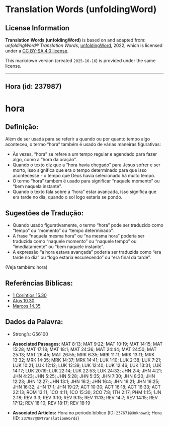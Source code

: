 # Translation Words (unfoldingWord)

## License Information

**Translation Words (unfoldingWord)** is based on and adapted from: _unfoldingWord® Translation Words_, [unfoldingWord](https://unfoldingword.org/utw), 2022, which is licensed under a [CC BY-SA 4.0 license](https://creativecommons.org/licenses/by-sa/4.0/legalcode.en).

This markdown version (created `2025-10-16`) is provided under the same license.



--------------------------------

## Hora (id: 237987)

hora
====

Definição:
----------

Além de ser usada para se referir a quando ou por quanto tempo algo aconteceu, o termo “hora” também é usado de várias maneiras figurativas:

* Às vezes, “hora” se refere a um tempo regular e agendado para fazer algo, como a “hora da oração”.
* Quando o texto diz que a “hora havia chegado” para Jesus sofrer e ser morto, isso significa que era o tempo determinado para que isso acontecesse \- o tempo que Deus havia selecionado há muito tempo.
* O termo “hora” também é usado para significar “naquele momento” ou “bem naquela instante”.
* Quando o texto fala sobre a “hora” estar avançada, isso significa que era tarde no dia, quando o sol logo estaria se pondo.

Sugestões de Tradução:
----------------------

* Quando usado figurativamente, o termo “hora” pode ser traduzido como “tempo” ou “momento” ou “tempo determinado”.
* A frase “naquela mesma hora” ou “na mesma hora” poderia ser traduzida como “naquele momento” ou “naquele tempo” ou “imediatamente” ou “bem naquele instante”.
* A expressão “a hora estava avançada” poderia ser traduzida como “era tarde no dia” ou “logo estaria escurecendo” ou “era final da tarde”.

(Veja também: hora)

Referências Bíblicas:
---------------------

* [1 Coríntios 15\.30](https://ref.ly/1Cor15:30)
* [Atos 10\.30](https://ref.ly/Acts10:30)
* [Marcos 14\.35](https://ref.ly/Mark14:35)

Dados da Palavra:
-----------------

* Strong’s: G56100

* **Associated Passages:** MAT 8:13; MAT 9:22; MAT 10:19; MAT 14:15; MAT 15:28; MAT 17:18; MAT 18:1; MAT 24:36; MAT 24:44; MAT 24:50; MAT 25:13; MAT 26:45; MAT 26:55; MRK 6:35; MRK 11:11; MRK 13:11; MRK 13:32; MRK 14:35; MRK 14:37; MRK 14:41; LUK 1:10; LUK 2:38; LUK 7:21; LUK 10:21; LUK 12:12; LUK 12:39; LUK 12:40; LUK 12:46; LUK 13:31; LUK 14:17; LUK 20:19; LUK 22:14; LUK 22:53; LUK 24:33; JHN 2:4; JHN 4:21; JHN 4:23; JHN 5:25; JHN 5:28; JHN 5:35; JHN 7:30; JHN 8:20; JHN 12:23; JHN 12:27; JHN 13:1; JHN 16:2; JHN 16:4; JHN 16:21; JHN 16:25; JHN 16:32; JHN 17:1; JHN 19:27; ACT 10:30; ACT 16:18; ACT 16:33; ACT 22:13; ROM 13:11; 1CO 4:11; 1CO 15:30; 2CO 7:8; 1TH 2:17; PHM 1:15; 1JN 2:18; REV 3:3; REV 3:10; REV 9:15; REV 11:13; REV 14:7; REV 14:15; REV 17:12; REV 18:10; REV 18:17; REV 18:19
* **Associated Articles:** Hora no período bíblico (ID: `237671@Unknown`); Hora (ID: `237987@UWTranslationWords`)

